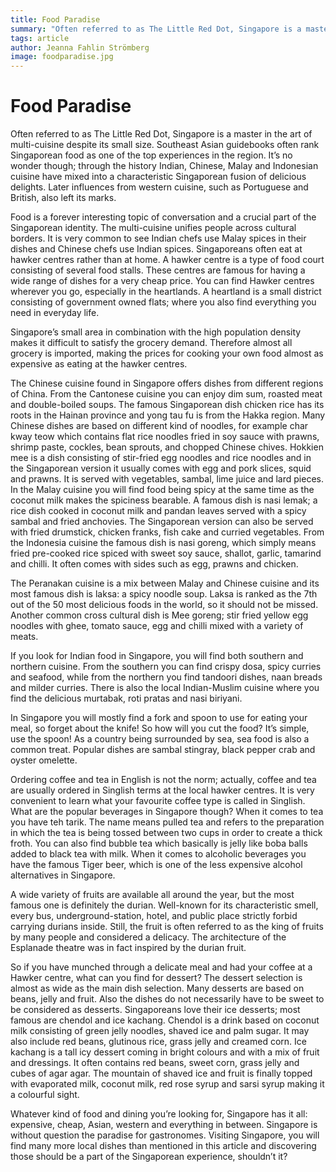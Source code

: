 ```yaml
---
title: Food Paradise
summary: "Often referred to as The Little Red Dot, Singapore is a master in the art of multi-cuisine despite its small size. Southeast Asian guidebooks often rank Singaporean food as one of the top experiences in the region. It’s no wonder though; through the history Indian, Chinese, Malay and Indonesian cuisine have mixed into a characteristic Singaporean fusion of delicious delights. Later influences from western cuisine, such as Portuguese and British, also left its marks."
tags: article
author: Jeanna Fahlin Strömberg
image: foodparadise.jpg
---
```


# Food Paradise 

Often referred to as The Little Red Dot, Singapore is a master in the art of multi-cuisine despite its small size. Southeast Asian guidebooks often rank Singaporean food as one of the top experiences in the region. It’s no wonder though; through the history Indian, Chinese, Malay and Indonesian cuisine have mixed into a characteristic Singaporean fusion of delicious delights. Later influences from western cuisine, such as Portuguese and British, also left its marks.

Food is a forever interesting topic of conversation and a crucial part of the Singaporean identity. The multi-cuisine unifies people across cultural borders. It is very common to see Indian chefs use Malay spices in their dishes and Chinese chefs use Indian spices. Singaporeans often eat at hawker centres rather than at home. A hawker centre is a type of food court consisting of several food stalls.  These centres are famous for having a wide range of dishes for a very cheap price. You can find Hawker centres wherever you go, especially in the heartlands. A heartland is a small district consisting of government owned flats; where you also find everything you need in everyday life. 

Singapore’s small area in combination with the high population density makes it difficult to satisfy the grocery demand. Therefore almost all grocery is imported, making the prices for cooking your own food almost as expensive as eating at the hawker centres. 

The Chinese cuisine found in Singapore offers dishes from different regions of China. From the Cantonese cuisine you can enjoy dim sum, roasted meat and double-boiled soups. The famous Singaporean dish chicken rice has its roots in the Hainan province and yong tau fu is from the Hakka region. Many Chinese dishes are based on different kind of noodles, for example char kway teow which contains flat rice noodles fried in soy sauce with prawns, shrimp paste, cockles, bean sprouts, and chopped Chinese chives. Hokkien mee is a dish consisting of stir-fried egg noodles and rice noodles and in the Singaporean version it usually comes with egg and pork slices, squid and prawns. It is served with vegetables, sambal, lime juice and lard pieces. 
In the Malay cuisine you will find food being spicy at the same time as the coconut milk makes the spiciness bearable. A famous dish is nasi lemak; a rice dish cooked in coconut milk and pandan leaves served with a spicy sambal and fried anchovies. The Singaporean version can also be served with fried drumstick, chicken franks, fish cake and curried vegetables. From the Indonesia cuisine the famous dish is nasi goreng, which simply means fried pre-cooked rice spiced with sweet soy sauce, shallot, garlic, tamarind and chilli. It often comes with sides such as egg, prawns and chicken.

The Peranakan cuisine is a mix between Malay and Chinese cuisine and its most famous dish is laksa: a spicy noodle soup. Laksa is ranked as the 7th out of the 50 most delicious foods in the world, so it should not be missed. Another common cross cultural dish is Mee goreng; stir fried yellow egg noodles with ghee, tomato sauce, egg and chilli mixed with a variety of meats.

If you look for Indian food in Singapore, you will find both southern and northern cuisine. From the southern you can find crispy dosa, spicy curries and seafood, while from the northern you find tandoori dishes, naan breads and milder curries. There is also the local Indian-Muslim cuisine where you find the delicious murtabak, roti pratas and nasi biriyani. 

In Singapore you will mostly find a fork and spoon to use for eating your meal, so forget about the knife! So how will you cut the food? It’s simple, use the spoon! As a country being surrounded by sea, sea food is also a common treat. Popular dishes are sambal stingray, black pepper crab and oyster omelette. 

Ordering coffee and tea in English is not the norm; actually, coffee and tea are usually ordered in Singlish terms at the local hawker centres. It is very convenient to learn what your favourite coffee type is called in Singlish.
What are the popular beverages in Singapore though? When it comes to tea you have teh tarik. The name means pulled tea and refers to the preparation in which the tea is being tossed between two cups in order to create a thick froth. You can also find bubble tea which basically is jelly like boba balls added to black tea with milk. When it comes to alcoholic beverages you have the famous Tiger beer, which is one of the less expensive alcohol alternatives in Singapore.

A wide variety of fruits are available all around the year, but the most famous one is definitely the durian. Well-known for its characteristic smell, every bus, underground-station, hotel, and public place strictly forbid carrying durians inside. Still, the fruit is often referred to as the king of fruits by many people and considered a delicacy. The architecture of the Esplanade theatre was in fact inspired by the durian fruit.

So if you have munched through a delicate meal and had your coffee at a Hawker centre, what can you find for dessert? The dessert selection is almost as wide as the main dish selection. Many desserts are based on beans, jelly and fruit. Also the dishes do not necessarily have to be sweet to be considered as desserts. Singaporeans love their ice desserts; most famous are chendol and ice kachang. Chendol is a drink based on coconut milk consisting of green jelly noodles, shaved ice and palm sugar. It may also include red beans, glutinous rice, grass jelly and creamed corn. Ice kachang is a tall icy dessert coming in bright colours and with a mix of fruit and dressings. It often contains red beans, sweet corn, grass jelly and cubes of agar agar. The mountain of shaved ice and fruit is finally topped with evaporated milk, coconut milk, red rose syrup and sarsi syrup making it a colourful sight. 

Whatever kind of food and dining you’re looking for, Singapore has it all: expensive, cheap, Asian, western and everything in between. Singapore is without question the paradise for gastronomes. Visiting Singapore, you will find many more local dishes than mentioned in this article and discovering those should be a part of the Singaporean experience, shouldn’t it? 